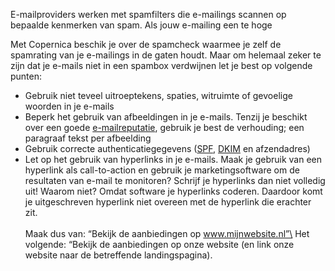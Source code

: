 E-mailproviders werken met spamfilters die e-mailings scannen op
bepaalde kenmerken van spam. Als jouw e-mailing een te hoge

Met Copernica beschik je over de spamcheck waarmee je zelf de spamrating
van je e-mailings in de gaten houdt. Maar om helemaal zeker te zijn dat
je e-mails niet in een spambox verdwijnen let je best op volgende
punten:

-   Gebruik niet teveel uitroeptekens, spaties, witruimte of gevoelige
    woorden in je e-mails
-   Beperk het gebruik van afbeeldingen in je e-mails. Tenzij je
    beschikt over een goede
    [e-mailreputatie](./how-to-build-up-your-email-reputation.md),
    gebruik je best de verhouding; een paragraaf tekst per afbeelding
-   Gebruik correcte authenticatiegegevens
    ([SPF](./spf.md),
    [DKIM](./dkim-domainkey-identified-mail.md)
    en afzendadres)
-   Let op het gebruik van hyperlinks in je e-mails. Maak je gebruik van
    een hyperlink als call-to-action en gebruik je marketingsoftware om
    de resultaten van e-mail te monitoren? Schrijf je hyperlinks dan
    niet volledig uit! Waarom niet? Omdat software je hyperlinks
    coderen. Daardoor komt je uitgeschreven hyperlink niet overeen met
    de hyperlink die erachter zit.\
    \
    Maak dus van: “Bekijk de aanbiedingen op www.mijnwebsite.nl”\
    Het volgende: “Bekijk de aanbiedingen op onze website (en link onze
    website naar de betreffende landingspagina).

